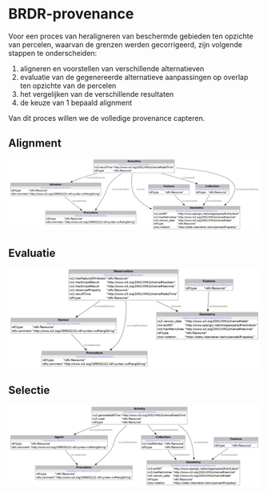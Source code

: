 # BRDR-provenance

Voor een proces van heraligneren van beschermde gebieden ten opzichte van percelen, waarvan de grenzen werden gecorrigeerd, zijn volgende stappen te onderscheiden:
1. aligneren en voorstellen van verschillende alternatieven
2. evaluatie van de gegenereerde alternatieve aanpassingen op overlap ten opzichte van de percelen
3. het vergelijken van de verschillende resultaten
4. de keuze van 1 bepaald alignment 
   
Van dit proces willen we de volledige provenance capteren.

## Alignment
![Model](src/documentation/alignment.png)

## Evaluatie
![Model](src/documentation/evaluatie.png)

## Selectie
![Model](src/documentation/selectie.png)
